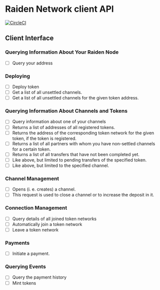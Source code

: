# Raiden Network client API

[![CircleCI](https://circleci.com/gh/s0b0lev/raiden-python.svg?style=svg&circle-token=e688d9f340fa59202c712ef5e2b8affa614b650c)](https://circleci.com/gh/s0b0lev/raiden-python)

## Client Interface

### Querying Information About Your Raiden Node
- [ ] Query your address

### Deploying
- [ ] Deploy token
- [ ] Get a list of all unsettled channels.
- [ ] Get a list of all unsettled channels for the given token address.

### Querying Information About Channels and Tokens
- [ ] Query information about one of your channels
- [ ] Returns a list of addresses of all registered tokens.
- [ ] Returns the address of the corresponding token network for the given token, if the token is registered.
- [ ] Returns a list of all partners with whom you have non-settled channels for a certain token.
- [ ] Returns a list of all transfers that have not been completed yet.
- [ ] Like above, but limited to pending transfers of the specified token.
- [ ] Like above, but limited to the specified channel.

### Channel Management
- [ ] Opens (i. e. creates) a channel.
- [ ] This request is used to close a channel or to increase the deposit in it.

### Connection Management
- [ ] Query details of all joined token networks
- [ ] Automatically join a token network
- [ ] Leave a token network

### Payments
- [ ] Initiate a payment.

### Querying Events
- [ ] Query the payment history
- [ ] Mint tokens
